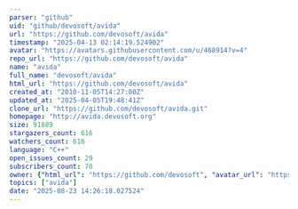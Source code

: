 ```yaml
---
parser: "github"
uid: "github/devosoft/avida"
url: "https://github.com/devosoft/avida"
timestamp: "2025-04-13 02:14:19.524902"
avatar: "https://avatars.githubusercontent.com/u/468914?v=4"
repo_url: "https://github.com/devosoft/avida"
name: "avida"
full_name: "devosoft/avida"
html_url: "https://github.com/devosoft/avida"
created_at: "2010-11-05T14:27:00Z"
updated_at: "2025-04-05T19:48:41Z"
clone_url: "https://github.com/devosoft/avida.git"
homepage: "http://avida.devosoft.org"
size: 91889
stargazers_count: 616
watchers_count: 616
language: "C++"
open_issues_count: 29
subscribers_count: 70
owner: {"html_url": "https://github.com/devosoft", "avatar_url": "https://avatars.githubusercontent.com/u/468914?v=4", "login": "devosoft", "type": "Organization"}
topics: ["avida"]
date: "2025-08-23 14:26:18.027524"
---
```

